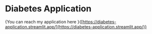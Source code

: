 # Diabetes Application
{You can reach my application here }{[https://diabetes-application.streamlit.app/](https://diabetes-application.streamlit.app/)}
